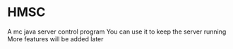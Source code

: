 # HMSC
A mc java server control program
You can use it to keep the server running
More features will be added later
